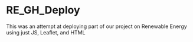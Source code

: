 # RE_GH_Deploy
This was an attempt at deploying part of our project on Renewable Energy using just JS, Leaflet, and HTML
